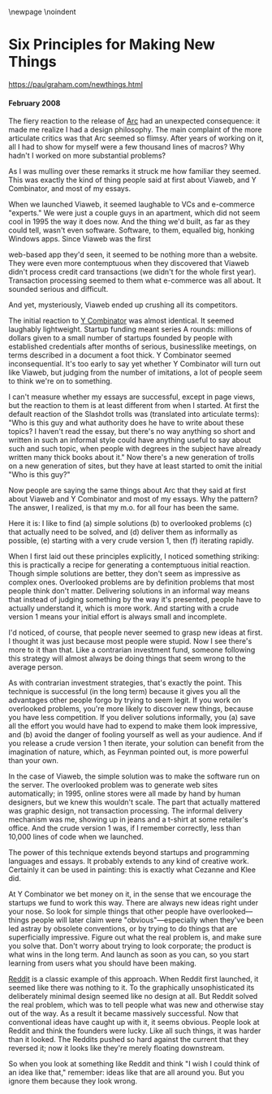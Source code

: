 \newpage
\noindent

Six Principles for Making New Things
====================================


  

<https://paulgraham.com/newthings.html>
  

#### February 2008


  

  

 The fiery reaction to the release of
 [Arc](https://paulgraham.com/arc.html) 
 had
an unexpected consequence: it made me realize I had a design
philosophy. The main complaint of the more articulate critics was
that Arc seemed so flimsy. After years of working on it, all I had
to show for myself were a few thousand lines of macros? Why hadn't
I worked on more substantial problems?
   

  

 As I was mulling over these remarks it struck me how familiar they
seemed. This was exactly the kind of thing people said at first
about Viaweb, and Y Combinator, and most of my essays.
   

  

 When we launched Viaweb, it seemed laughable to VCs and e\-commerce
"experts." We were just a couple guys in an apartment,
which did not seem cool in 1995 the way it does now. And the thing
we'd built, as far as they could tell, wasn't even software.
Software, to them, equalled big, honking Windows apps. Since Viaweb
was the first
 
 web\-based
 app 
they'd seen, it seemed to be nothing
more than a website. They were even more contemptuous when they
discovered that Viaweb didn't process credit card transactions (we
didn't for the whole first year). Transaction processing seemed
to them what e\-commerce was all about. It sounded serious and
difficult.
   

  

 And yet, mysteriously, Viaweb ended up crushing all its competitors.
   

  

 The initial reaction to
 [Y Combinator](http://ycombinator.com) 
 was almost identical. It
seemed laughably lightweight. Startup funding meant series A rounds:
millions of dollars given to a small number of startups founded by
people with established credentials after months of serious,
businesslike meetings, on terms described in a document a foot
thick. Y Combinator seemed inconsequential. It's too early to say
yet whether Y Combinator will turn out like Viaweb, but judging
from the number of imitations, a lot of people seem to think we're
on to something.
   

  

 I can't measure whether my essays are successful, except in page
views, but the reaction to them is at least different from when I
started. At first the default reaction of the Slashdot trolls was
(translated into articulate terms): "Who is this guy and what
authority does he have to write about these topics? I haven't read
the essay, but there's no way anything so short and written in such
an informal style could have anything useful to say about such and
such topic, when people with degrees in the subject have already
written many thick books about it." Now there's a new generation
of trolls on a new generation of sites, but they have at least
started to omit the initial "Who is this guy?"
   

  

 Now people are saying the same things about Arc that they said at
first about Viaweb and Y Combinator and most of my essays. Why the
pattern? The answer, I realized, is that my m.o. for all four has
been the same.
   

  

 Here it is: I like to find (a) simple solutions (b) to overlooked
problems (c) that actually need to be solved, and (d) deliver them
as informally as possible, (e) starting with a very crude version
1, then (f) iterating rapidly.
   

  

 When I first laid out these principles explicitly, I noticed something
striking: this is practically a recipe for generating a contemptuous
initial reaction. Though simple solutions are better, they don't
seem as impressive as complex ones. Overlooked problems are by
definition problems that most people think don't matter. Delivering
solutions in an informal way means that instead of judging something
by the way it's presented, people have to actually understand it,
which is more work. And starting with a crude version 1 means your
initial effort is always small and incomplete.
   

  

 I'd noticed, of course, that people never seemed to grasp new ideas
at first. I thought it was just because most people were stupid.
Now I see there's more to it than that.
 Like a
contrarian investment fund, someone following this strategy will
almost always be doing things that seem wrong to the average person.
   

  

 As with contrarian investment strategies, that's exactly the point.
This technique is successful (in the long term) because it gives you
all the advantages other people forgo by trying to seem legit. If
you work on overlooked problems, you're more likely to discover new
things, because you have less competition. If you deliver solutions
informally, you (a) save all the effort you would have had to expend
to make them look impressive, and (b) avoid the danger of fooling
yourself as well as your audience. And if you release a crude
version 1 then iterate, your solution can benefit from the imagination
of nature, which, as Feynman pointed out, is more powerful than
your own.
   

  

 In the case of Viaweb, the simple solution was to make the software
run on the server. The overlooked problem was to generate web sites
automatically; in 1995, online stores were all made by hand by human
designers, but we knew this wouldn't scale. The part that actually
mattered was graphic design, not transaction processing.
The informal delivery mechanism was me, showing up in jeans and a
t\-shirt at some retailer's office. And the crude version 1 was,
if I remember correctly, less than 10,000 lines of code when we
launched.
   

  

 The power of this technique extends beyond startups and programming
languages and essays. It probably extends to any kind of creative
work. Certainly it can be used in painting: this is exactly 
what Cezanne and Klee did.
   

  

 At Y Combinator we bet money on it, in the sense that we encourage
the startups we fund to work this way. There are always new ideas
right under your nose. So look for simple things that other people
have overlooked—things people will later claim were 
"obvious"—especially when they've been led astray by obsolete 
conventions,
or by trying to do things that are superficially impressive. Figure
out what the real problem is, and make sure you solve that. Don't
worry about trying to look corporate; the product is what wins in
the long term. And launch as soon as you can, so you start learning
from users what you should have been making.
   

  

[Reddit](http://reddit.com) 
 is a classic example of 
this approach. When Reddit first
launched, it seemed like there was nothing to it. To the graphically
unsophisticated its deliberately minimal design seemed like no
design at all. But Reddit solved the real problem, which was to
tell people what was new and otherwise stay out of the way. As a
result it became massively successful. Now that conventional ideas
have caught up with it, it seems obvious. People look at Reddit
and think the founders were lucky. Like all such things, it was
harder than it looked. The Reddits pushed so hard against the
current that they reversed it; now it looks like they're merely
floating downstream.
   

  

 So when you look at something like Reddit and think "I wish I could
think of an idea like that," remember: ideas like that are all
around you. But you ignore them because they look wrong.
   

  

  



